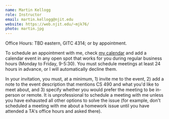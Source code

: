 ```yaml
---
name: Martin Kellogg
role: Instructor
email: martin.kellogg@njit.edu
website: https://web.njit.edu/~mjk76/
photo: martin.jpg
---
```

Office Hours: TBD eastern, GITC 4314; or by appointment.

To schedule an appointment with me, check [my
calendar](https://calendar.google.com/calendar/u/0?cid=bWprNzZAbmppdC5lZHU)
and add a calendar event in any open spot that works for you during
regular business hours (Monday to Friday, 9-5:30). You must schedule
meetings at least 24 hours in advance, or I will automatically decline
them.

In your invitation, you must, at a minimum, 1) invite me to the event,
2) add a note to the event description that mentions CS 490 and what you'd like to meet about,
and 3) specify whether you would prefer the meeting to be in-person or remote.
It is unprofessional to schedule a meeting with me unless you have exhausted all other options
to solve the issue (for example, don't scheduled a meeting with me about a homework issue until
you have attended a TA's office hours and asked there).
